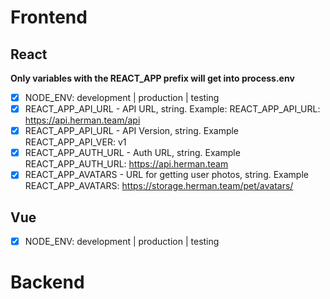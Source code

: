 # Frontend

## React

**Only variables with the REACT_APP prefix will get into process.env**

- [x] NODE_ENV: development | production | testing
- [x] REACT_APP_API_URL - API URL, string. Example: REACT_APP_API_URL: https://api.herman.team/api
- [x] REACT_APP_API_URL - API Version, string. Example REACT_APP_API_VER: v1
- [x] REACT_APP_AUTH_URL - Auth URL, string. Example REACT_APP_AUTH_URL: https://api.herman.team
- [x] REACT_APP_AVATARS - URL for getting user photos, string. Example REACT_APP_AVATARS: https://storage.herman.team/pet/avatars/

## Vue

- [x] NODE_ENV: development | production | testing

# Backend